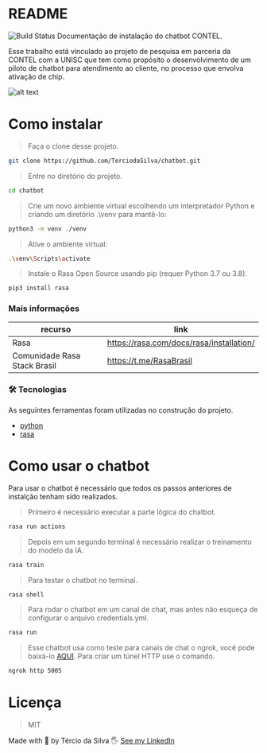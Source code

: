# README
![Build Status](https://travis-ci.org/joemccann/dillinger.svg?branch=master)
Documentação de instalação do chatbot CONTEL.

Esse trabalho está vinculado ao projeto de pesquisa em parceria da CONTEL com a UNISC que tem como propósito o desenvolvimento de um piloto de chatbot para atendimento ao cliente, no processo que envolva ativação de chip.

![alt text](https://github.com/TerciodaSilva/rasa_contel_bot/blob/461277423c29dcd9511645044cbe25078cfa595b/Captura%20de%20tela%202022-02-22%20152347.png)

# Como instalar
> Faça o clone desse projeto.
```sh
git clone https://github.com/TerciodaSilva/chatbot.git
```
> Entre no diretório do projeto.
```sh
cd chatbot
```
> Crie um novo ambiente virtual escolhendo um interpretador Python e criando um diretório .\\venv para mantê-lo:
```sh
python3 -m venv ./venv
```
>Ative o ambiente virtual:
```sh
.\venv\Scripts\activate
```
>Instale o Rasa Open Source usando pip (requer Python 3.7 ou 3.8).
```sh
pip3 install rasa
```

### Mais informações
| recurso | link |
|---------|------|
| Rasa | https://rasa.com/docs/rasa/installation/ |
| Comunidade Rasa Stack Brasil | https://t.me/RasaBrasil |

### 🛠 Tecnologias
 As seguintes ferramentas foram utilizadas no construção do projeto.
- [python](https://www.python.org/)
- [rasa](https://rasa.com/)

# Como usar o chatbot
Para usar o chatbot é necessário que todos os passos anteriores de instalção tenham sido realizados.
> Primeiro é necessário executar a parte lógica do chatbot.
```sh
rasa run actions
```
> Depois em um segundo terminal é necessário realizar o treinamento do modelo da IA.
```sh
rasa train
```
> Para testar o chatbot no terminal.
```sh
rasa shell
```
> Para rodar o chatbot em um canal de chat, mas antes não esqueça de configurar o arquivo credentials.yml.
```sh
rasa run
``` 
> Esse chatbot usa como teste para canais de chat o ngrok, você pode baixá-lo [AQUI](https://ngrok.com/download).
> Para criar um túnel HTTP use o comando.
```sh
ngrok http 5005
```


# Licença
> MIT

Made with 🧡 by Tércio da Silva 🖐 [See my LinkedIn](https://www.linkedin.com/in/t%C3%A9rcio-da-silva-a5b385197/)
